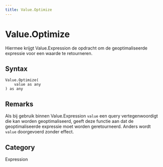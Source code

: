 ```yaml
---
title: Value.Optimize
---
```


# Value.Optimize


Hiermee krijgt Value.Expression de opdracht om de geoptimaliseerde expressie voor een waarde te retourneren.


## Syntax

```powerquery
Value.Optimize(
    value as any
) as any
```


## Remarks

Als bij gebruik binnen Value.Expression <code>value</code> een query vertegenwoordigt die kan worden geoptimaliseerd, geeft deze functie aan dat de geoptimaliseerde expressie moet worden geretourneerd. Anders wordt <code>value</code> doorgevoerd zonder effect.



## Category
Expression

